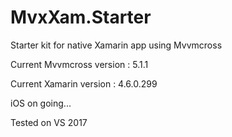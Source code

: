# MvxXam.Starter
Starter kit for native Xamarin app using Mvvmcross  

Current Mvvmcross version : 5.1.1 <p>
Current Xamarin version : 4.6.0.299

iOS on going...

Tested on VS 2017
